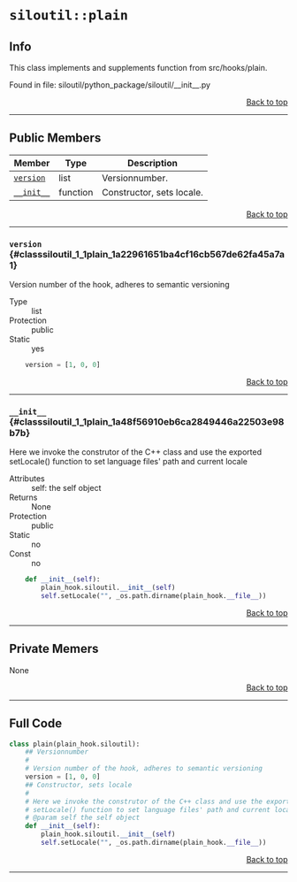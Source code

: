 # `siloutil::plain`
## Info
This class implements and supplements function from src/hooks/plain. 

Found in file: siloutil/python\_package/siloutil/\_\_init\_\_.py
<div style="text-align: right"><a href="#top">Back to top</a></div>

---
## Public Members

Member | Type | Description
-------|------|------------
[`version`](#classsiloutil_1_1plain_1a22961651ba4cf16cb567de62fa45a7a1)|list|Versionnumber. 
[`__init__`](#classsiloutil_1_1plain_1a48f56910eb6ca2849446a22503e98b7b)| function |Constructor, sets locale. 

<div style="text-align: right"><a href="#top">Back to top</a></div>

---
### `version` {#classsiloutil_1_1plain_1a22961651ba4cf16cb567de62fa45a7a1}
Version number of the hook, adheres to semantic versioning 
<dl>
	<dt>Type</dt><dd>list</dd>
	<dt>Protection</dt><dd>public</dd>
	<dt>Static</dt><dd>yes</dd>
</dl>

```python
	version = [1, 0, 0]
```

<div style="text-align: right"><a href="#top">Back to top</a></div>

---
### `__init__` {#classsiloutil_1_1plain_1a48f56910eb6ca2849446a22503e98b7b}
Here we invoke the construtor of the C++ class and use the exported setLocale() function to set language files' path and current locale 
<dl>
	<dt>Attributes</dt>
	<dd>self: the self object </dd>
	<dt>Returns</dt><dd>None</dd>
	<dt>Protection</dt><dd>public</dd>
	<dt>Static</dt><dd>no</dd>
	<dt>Const</dt><dd>no</dd>
</dl>

```python
	def __init__(self):
		plain_hook.siloutil.__init__(self)
		self.setLocale("", _os.path.dirname(plain_hook.__file__))
```

<div style="text-align: right"><a href="#top">Back to top</a></div>

---
## Private Memers
None

<div style="text-align: right"><a href="#top">Back to top</a></div>

---
## Full Code
```python
class plain(plain_hook.siloutil):
	## Versionnumber
	#
	# Version number of the hook, adheres to semantic versioning
	version = [1, 0, 0]
	## Constructor, sets locale
	#
	# Here we invoke the construtor of the C++ class and use the exported
	# setLocale() function to set language files' path and current locale
	# @param self the self object
	def __init__(self):
		plain_hook.siloutil.__init__(self)
		self.setLocale("", _os.path.dirname(plain_hook.__file__))
```

<div style="text-align: right"><a href="#top">Back to top</a></div>

---
